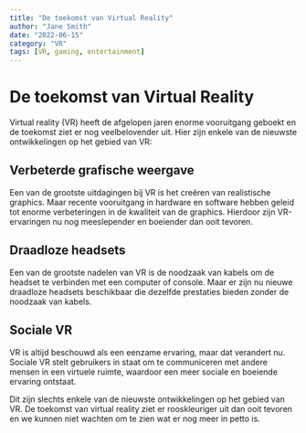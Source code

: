 ```yaml
---
title: "De toekomst van Virtual Reality"
author: "Jane Smith"
date: "2022-06-15"
category: "VR"
tags: [VR, gaming, entertainment]
---
```


# De toekomst van Virtual Reality

Virtual reality (VR) heeft de afgelopen jaren enorme vooruitgang geboekt en de toekomst ziet er nog veelbelovender uit. Hier zijn enkele van de nieuwste ontwikkelingen op het gebied van VR:

## Verbeterde grafische weergave

Een van de grootste uitdagingen bij VR is het creëren van realistische graphics. Maar recente vooruitgang in hardware en software hebben geleid tot enorme verbeteringen in de kwaliteit van de graphics. Hierdoor zijn VR-ervaringen nu nog meeslepender en boeiender dan ooit tevoren.

## Draadloze headsets

Een van de grootste nadelen van VR is de noodzaak van kabels om de headset te verbinden met een computer of console. Maar er zijn nu nieuwe draadloze headsets beschikbaar die dezelfde prestaties bieden zonder de noodzaak van kabels.

## Sociale VR

VR is altijd beschouwd als een eenzame ervaring, maar dat verandert nu. Sociale VR stelt gebruikers in staat om te communiceren met andere mensen in een virtuele ruimte, waardoor een meer sociale en boeiende ervaring ontstaat.

Dit zijn slechts enkele van de nieuwste ontwikkelingen op het gebied van VR. De toekomst van virtual reality ziet er rooskleuriger uit dan ooit tevoren en we kunnen niet wachten om te zien wat er nog meer in petto is.
